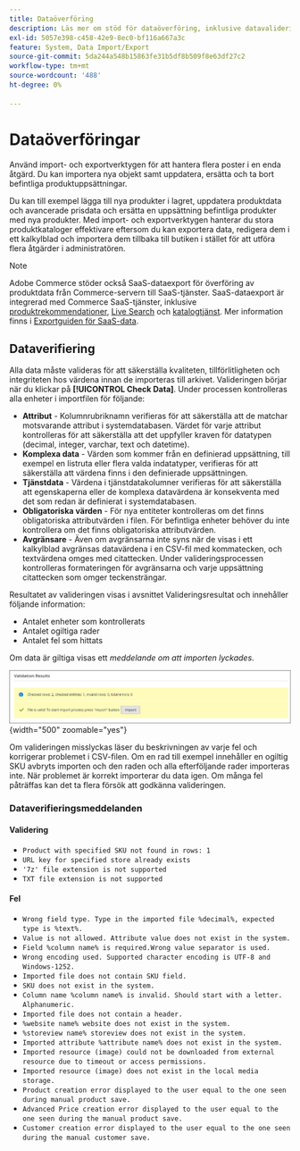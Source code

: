 ```yaml
---
title: Dataöverföring
description: Läs mer om stöd för dataöverföring, inklusive datavalidering.
exl-id: 5057e398-c458-42e9-8ec0-bf116a667a3c
feature: System, Data Import/Export
source-git-commit: 5da244a548b15863fe31b5df8b509f8e63df27c2
workflow-type: tm+mt
source-wordcount: '488'
ht-degree: 0%

---
```


# Dataöverföringar

Använd import- och exportverktygen för att hantera flera poster i en enda åtgärd. Du kan importera nya objekt samt uppdatera, ersätta och ta bort befintliga produktuppsättningar.

Du kan till exempel lägga till nya produkter i lagret, uppdatera produktdata och avancerade prisdata och ersätta en uppsättning befintliga produkter med nya produkter. Med import- och exportverktygen hanterar du stora produktkataloger effektivare eftersom du kan exportera data, redigera dem i ett kalkylblad och importera dem tillbaka till butiken i stället för att utföra flera åtgärder i administratören.


>[!NOTE]
>
>Adobe Commerce stöder också SaaS-dataexport för överföring av produktdata från Commerce-servern till SaaS-tjänster. SaaS-dataexport är integrerad med Commerce SaaS-tjänster, inklusive [produktrekommendationer](https://experienceleague.adobe.com/docs/commerce/product-recommendations/overview.html?lang=sv-SE), [Live Search](https://experienceleague.adobe.com/sv/docs/commerce/live-search/overview) och [katalogtjänst](https://experienceleague.adobe.com/sv/docs/commerce/catalog-service/guide-overview). Mer information finns i [Exportguiden för SaaS-data](https://experienceleague.adobe.com/sv/docs/commerce/saas-data-export/overview).

## Dataverifiering

Alla data måste valideras för att säkerställa kvaliteten, tillförlitligheten och integriteten hos värdena innan de importeras till arkivet. Valideringen börjar när du klickar på **[!UICONTROL Check Data]**. Under processen kontrolleras alla enheter i importfilen för följande:

- **Attribut** - Kolumnrubriknamn verifieras för att säkerställa att de matchar motsvarande attribut i systemdatabasen. Värdet för varje attribut kontrolleras för att säkerställa att det uppfyller kraven för datatypen (decimal, integer, varchar, text och datetime).
- **Komplexa data** - Värden som kommer från en definierad uppsättning, till exempel en listruta eller flera valda indatatyper, verifieras för att säkerställa att värdena finns i den definierade uppsättningen.
- **Tjänstdata** - Värdena i tjänstdatakolumner verifieras för att säkerställa att egenskaperna eller de komplexa datavärdena är konsekventa med det som redan är definierat i systemdatabasen.
- **Obligatoriska värden** - För nya entiteter kontrolleras om det finns obligatoriska attributvärden i filen. För befintliga enheter behöver du inte kontrollera om det finns obligatoriska attributvärden.
- **Avgränsare** - Även om avgränsarna inte syns när de visas i ett kalkylblad avgränsas datavärdena i en CSV-fil med kommatecken, och textvärdena omges med citattecken. Under valideringsprocessen kontrolleras formateringen för avgränsarna och varje uppsättning citattecken som omger teckensträngar.

Resultatet av valideringen visas i avsnittet Valideringsresultat och innehåller följande information:

- Antalet enheter som kontrollerats
- Antalet ogiltiga rader
- Antalet fel som hittats

Om data är giltiga visas ett _meddelande om att importen lyckades_.

![Systemmeddelande - filen är giltig](./assets/data-import-validation-message.png){width="500" zoomable="yes"}

Om valideringen misslyckas läser du beskrivningen av varje fel och korrigerar problemet i CSV-filen. Om en rad till exempel innehåller en ogiltig SKU avbryts importen och den raden och alla efterföljande rader importeras inte. När problemet är korrekt importerar du data igen. Om många fel påträffas kan det ta flera försök att godkänna valideringen.

### Dataverifieringsmeddelanden

#### Validering

- `Product with specified SKU not found in rows: 1`
- `URL key for specified store already exists`
- `'7z' file extension is not supported`
- `TXT file extension is not supported`

#### Fel

- `Wrong field type. Type in the imported file %decimal%, expected type is %text%.`
- `Value is not allowed. Attribute value does not exist in the system.`
- `Field %column name% is required.Wrong value separator is used.`
- `Wrong encoding used. Supported character encoding is UTF-8 and Windows-1252.`
- `Imported file does not contain SKU field.`
- `SKU does not exist in the system.`
- `Column name %column name% is invalid. Should start with a letter. Alphanumeric.`
- `Imported file does not contain a header.`
- `%website name% website does not exist in the system.`
- `%storeview name% storeview does not exist in the system.`
- `Imported attribute %attribute name% does not exist in the system.`
- `Imported resource (image) could not be downloaded from external resource due to timeout or access permissions.`
- `Imported resource (image) does not exist in the local media storage.`
- `Product creation error displayed to the user equal to the one seen during manual product save.`
- `Advanced Price creation error displayed to the user equal to the one seen during the manual product save.`
- `Customer creation error displayed to the user equal to the one seen during the manual customer save.`
